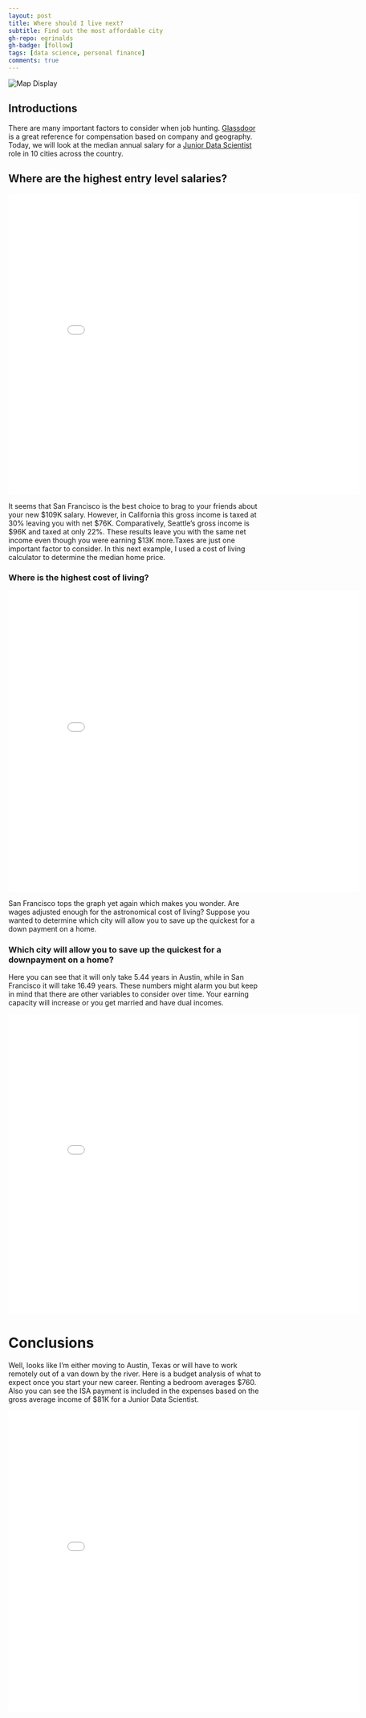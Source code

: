 ```yaml
---
layout: post
title: Where should I live next?
subtitle: Find out the most affordable city
gh-repo: egrinalds
gh-badge: [follow]
tags: [data science, personal finance]
comments: true
---
```


![Map Display](https://imgur.com/kEhvXR1.png)

## Introductions

There are many important factors to consider when job hunting. [Glassdoor](https://www.glassdoor.com/index.htm/) is a great reference for compensation based on company and geography. Today, we will look at the median annual salary for a [Junior Data Scientist](https://www.glassdoor.com/Salaries/san-francisco-junior-data-scientist-salary-SRCH_IL.0,13_IM759_KO14,35.htm/) role in 10 cities across the country.

## Where are the highest entry level salaries?
<iframe width="700" height="600" frameborder="0" scrolling="no" src="//plotly.com/~egrinalds/1.embed"></iframe>

It seems that San Francisco is the best choice to brag to your friends about your new $109K salary. However, in California this gross income is taxed at 30% leaving you with net $76K. Comparatively, Seattle’s gross income is $96K and taxed at only 22%. These results leave you with the same net income even though you were earning $13K more.Taxes are just one important factor to consider. In this next example, I used a cost of living calculator to determine the median home price.

### Where is the highest cost of living?
<iframe width="700" height="600" frameborder="0" scrolling="no" src="//plotly.com/~egrinalds/3.embed"></iframe>

San Francisco tops the graph yet again which makes you wonder. Are wages adjusted enough for the astronomical cost of living? Suppose you wanted to determine which city will allow you to save up the quickest for a down payment on a home.

### Which city will allow you to save up the quickest for a downpayment on a home?
Here you can see that it will only take 5.44 years in Austin, while in San Francisco it will take 16.49 years. These numbers might alarm you but keep in mind that there are other variables to consider over time. Your earning capacity will increase or you get married and have dual incomes.

<iframe width="700" height="600" frameborder="0" scrolling="no" src="//plotly.com/~egrinalds/5.embed"></iframe>

# Conclusions

Well, looks like I’m either moving to Austin, Texas or will have to work remotely out of a van down by the river. Here is a budget analysis of what to expect once you start your new career. Renting a bedroom averages $760. Also you can see the ISA payment is included in the expenses based on the gross average income of $81K for a Junior Data Scientist.

<iframe width="700" height="600" frameborder="0" scrolling="no" src="//plotly.com/~egrinalds/7.embed"></iframe>






